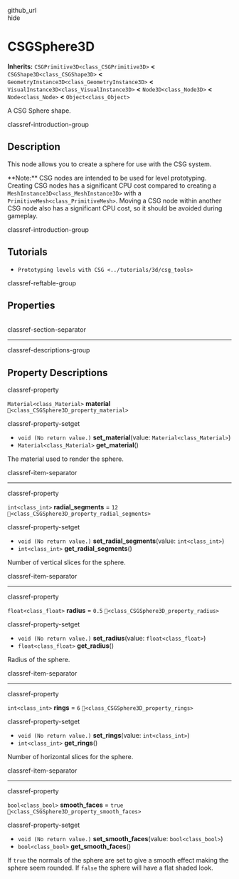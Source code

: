 github\_url  
hide

# CSGSphere3D

**Inherits:** `CSGPrimitive3D<class_CSGPrimitive3D>` **&lt;**
`CSGShape3D<class_CSGShape3D>` **&lt;**
`GeometryInstance3D<class_GeometryInstance3D>` **&lt;**
`VisualInstance3D<class_VisualInstance3D>` **&lt;**
`Node3D<class_Node3D>` **&lt;** `Node<class_Node>` **&lt;**
`Object<class_Object>`

A CSG Sphere shape.

classref-introduction-group

## Description

This node allows you to create a sphere for use with the CSG system.

\*\*Note:\*\* CSG nodes are intended to be used for level prototyping.
Creating CSG nodes has a significant CPU cost compared to creating a
`MeshInstance3D<class_MeshInstance3D>` with a
`PrimitiveMesh<class_PrimitiveMesh>`. Moving a CSG node within another
CSG node also has a significant CPU cost, so it should be avoided during
gameplay.

classref-introduction-group

## Tutorials

-   `Prototyping levels with CSG <../tutorials/3d/csg_tools>`

classref-reftable-group

## Properties

<table>
<tbody>
<tr>
</tr>
<tr>
</tr>
<tr>
</tr>
<tr>
</tr>
<tr>
</tr>
</tbody>
</table>

classref-section-separator

------------------------------------------------------------------------

classref-descriptions-group

## Property Descriptions

classref-property

`Material<class_Material>` **material**
`🔗<class_CSGSphere3D_property_material>`

classref-property-setget

-   `void (No return value.)` **set\_material**(value:
    `Material<class_Material>`)
-   `Material<class_Material>` **get\_material**()

The material used to render the sphere.

classref-item-separator

------------------------------------------------------------------------

classref-property

`int<class_int>` **radial\_segments** = `12`
`🔗<class_CSGSphere3D_property_radial_segments>`

classref-property-setget

-   `void (No return value.)` **set\_radial\_segments**(value:
    `int<class_int>`)
-   `int<class_int>` **get\_radial\_segments**()

Number of vertical slices for the sphere.

classref-item-separator

------------------------------------------------------------------------

classref-property

`float<class_float>` **radius** = `0.5`
`🔗<class_CSGSphere3D_property_radius>`

classref-property-setget

-   `void (No return value.)` **set\_radius**(value:
    `float<class_float>`)
-   `float<class_float>` **get\_radius**()

Radius of the sphere.

classref-item-separator

------------------------------------------------------------------------

classref-property

`int<class_int>` **rings** = `6` `🔗<class_CSGSphere3D_property_rings>`

classref-property-setget

-   `void (No return value.)` **set\_rings**(value: `int<class_int>`)
-   `int<class_int>` **get\_rings**()

Number of horizontal slices for the sphere.

classref-item-separator

------------------------------------------------------------------------

classref-property

`bool<class_bool>` **smooth\_faces** = `true`
`🔗<class_CSGSphere3D_property_smooth_faces>`

classref-property-setget

-   `void (No return value.)` **set\_smooth\_faces**(value:
    `bool<class_bool>`)
-   `bool<class_bool>` **get\_smooth\_faces**()

If `true` the normals of the sphere are set to give a smooth effect
making the sphere seem rounded. If `false` the sphere will have a flat
shaded look.
